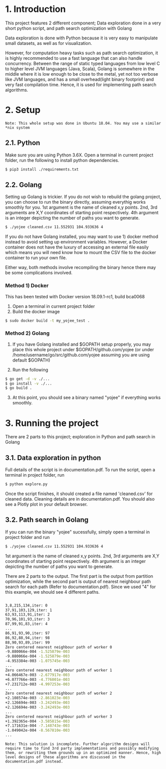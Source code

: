 # 1. Introduction
This project features 2 different component; Data exploration done in a very short python script, and path search optimization with Golang

Data exploration is done with Python because it is very easy to manipulate small datasets, as well as for visualization.

However, for computation heavy tasks such as path search optimization, it is highly recommended to use a fast language that can also handle concurrency. Between the range of static typed languages from low level C to higher level JVM languages (Java, Scala), Golang is somewhere in the middle where it is low enough to be close to the metal, yet not too verbose like JVM languages, and has a small overhead(light binary footprint) and very fast compilation time. Hence, it is used for implementing path search algorithms.

# 2. Setup
`Note: This whole setup was done in Ubuntu 18.04. You may use a similar *nix system`
## 2.1. Python
Make sure you are using Python 3.6X. Open a terminal in current project folder, run the following to install python dependencies.
```sh
$ pip3 install ./requirements.txt
```
## 2.2. Golang
Setting up Golang is trickier. If you do not wish to rebuild the golang project, you can choose to run the binary directly, assuming everythig works smoothly for you.
1st argument is the name of cleaned x,y points. 2nd, 3rd arguments are X,Y coordinates of starting point respectively. 4th argument is an integer depicting the number of paths you want to generate.
```sh
$ ./yojee cleaned.csv 11.552931 104.933636 4
```
If you do not have Golang installed, you may want to use 1) docker method instead to avoid setting up environment variables. However, a Docker container does not have the luxury of accessing an external file easily which means you will need know how to mount the CSV file to the docker container to run your own file.

Either way, both methods involve recompiling the binary hence there may be some complications involved.

### Method 1) Docker
This has been tested with Docker version 18.09.1-rc1, build bca0068
1) Open a terminal in current project folder
2) Build the docker image
```sh
$ sudo docker build -t my_yojee_test .
```

### Method 2) Golang
1) If you have Golang installed and $GOPATH setup properly, you may place this whole project under $GOPATH/github.com/yojee (or under /home/username/go/src/github.com/yojee assuming you are using default $GOPATH)

2) Run the following
```sh
$ go get -d -v ./...
$ go install -v ./...
$ go build .
```
3. At this point, you should see a binary named "yojee" if everything works smoothly.

# 3. Running the project
There are 2 parts to this project; exploration in Python and path search in Golang

## 3.1. Data exploration in python
Full details of the script is in documentation.pdf. To run the script, open a terminal in project folder, run 
```sh
$ python explore.py
```
Once the script finishes, it should created a file named 'cleaned.csv' for cleaned data. Cleaning details are in documentation.pdf. You should also see a Plotly plot in your default browser.

## 3.2. Path search in Golang
If you can run the binary "yojee" sucessfully, simply open a terminal in project folder and run
```sh
$ ./yojee cleaned.csv 11.552931 104.933636 4
```
1st argument is the name of cleaned x,y points. 2nd, 3rd arguments are X,Y coordinates of starting point respectively. 4th argument is an integer depicting the number of paths you want to generate.

There are 2 parts to the output. The first part is the output from partition optimization, while the second part is output of nearest neighbour path search for each path (Refer to documentation.pdf). Since we used "4" for this example, we should see 4 different paths. 
```sh

3,8,215,134,iter: 0
37,91,103,129,iter: 1
63,93,113,91,iter: 2
70,96,101,93,iter: 3
87,99,91,83,iter: 4
...
86,91,93,90,iter: 97
86,92,88,94,iter: 98
88,90,93,89,iter: 99
Zero centered nearest neighbour path of worker 0
-9.880066e-004 -1.525879e-003
-9.880066e-004 -1.525879e-003
-4.953384e-003 -1.075745e-003
...
Zero centered nearest neighbour path of worker 1
+4.066467e-003 -2.677917e-003
+6.077766e-003 -4.776001e-003
+7.231712e-003 -4.997253e-003
...
Zero centered nearest neighbour path of worker 2
+2.108574e-003 -2.861023e-003
+2.126694e-003 -3.242493e-003
+2.126694e-003 -3.242493e-003
...
Zero centered nearest neighbour path of worker 3
+1.392365e-004 -3.585815e-003
+7.171631e-004 -7.148743e-003
-1.049042e-004 -8.567810e-003
...
```
`Note: This solution is incomplete. Further algorithm designs will require time to find 3rd party implementations and possibly modifying them, or rewriting them grounds up in an optimized manner. Hence, high level designs of these algorithms are discussed in the documentation.pdf instead.`